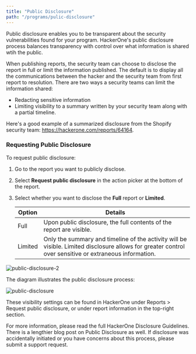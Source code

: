 ```yaml
---
title: "Public Disclosure"
path: "/programs/pulic-disclosure"
---
```


Public disclosure enables you to be transparent about the security vulnerabilities found for your program. HackerOne's public disclosure process balances transparency with control over what information is shared wtih the public.  

When publishing reports, the security team can choose to disclose the report in full or limit the information published. The default is to display all the communications between the hacker and the security team from first report to resolution. There are two ways a security teams can limit the information shared: 
* Redacting sensitive information 
* Limiting visibility to a summary written by your security team along with a partial timeline. 

Here's a good example of a summarized disclosure from the Shopify security team: https://hackerone.com/reports/64164.

### Requesting Public Disclosure
To request public disclosure:
1) Go to the report you want to publicly disclose. 
2) Select **Request public disclosure** in the action picker at the bottom of the report. 
3) Select whether you want to disclose the **Full** report or **Limited**. 
   
   Option | Details
   ------ | -------
   Full | Upon public disclosure, the full contents of the report are visible. 
   Limited | Only the summary and timeline of the activity will be visible. Limited disclosure allows for greater control over sensitive or extraneous information. 
   
![public-disclosure-2](https://github.com/Hacker0x01/docs.hackerone.com/blob/master/docs/programs/images/public-disclosure-2.png?raw=true)



The diagram illustrates the public disclosure process: 

![public-disclosure](https://github.com/Hacker0x01/docs.hackerone.com/blob/master/docs/programs/images/public-disclosure.png?raw=true)



These visibility settings can be found in HackerOne under Reports > Request public disclosure, or under report information in the top-right section.

 For more information, please read the full HackerOne Disclosure Guidelines.  There is a lengthier blog post on Public Disclosure as well.  If disclosure was accidentally initiated or you have concerns about this process, please submit a support request.
